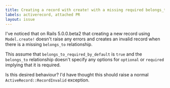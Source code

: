 ```yaml
---
title: Creating a record with create! with a missing required belongs_to relationship doesn't raise an error
labels: activerecord, attached PR
layout: issue
---
```


I've noticed that on Rails 5.0.0.beta2 that creating a new record using `Model.create!` doesn't raise any errors and creates an invalid record when there is a missing `belongs_to` relationship. 

This assume that `belongs_to_required_by_default` is `true` and the `belongs_to` relationship doesn't specify any options for `optional` or `required` implying that it is required.

Is this desired behaviour? I'd have thought this should raise a normal `ActiveRecord::RecordInvalid` exception.

